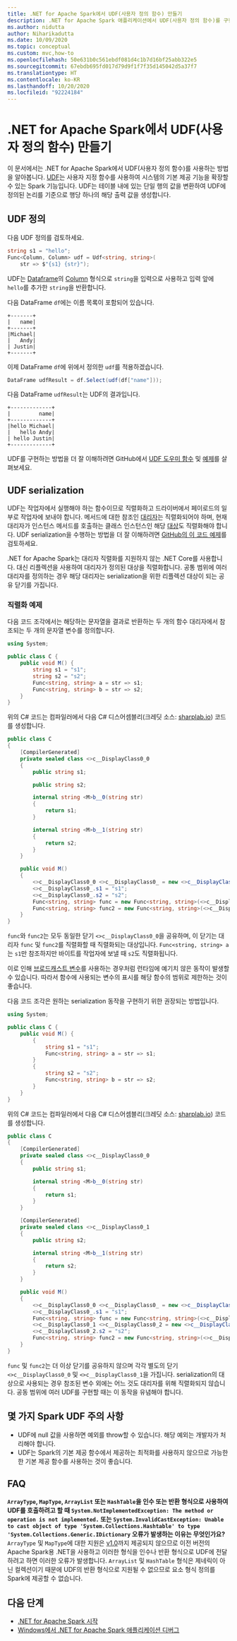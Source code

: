 ```yaml
---
title: .NET for Apache Spark에서 UDF(사용자 정의 함수) 만들기
description: .NET for Apache Spark 애플리케이션에서 UDF(사용자 정의 함수)를 구현하는 방법을 알아봅니다.
ms.author: nidutta
author: Niharikadutta
ms.date: 10/09/2020
ms.topic: conceptual
ms.custom: mvc,how-to
ms.openlocfilehash: 50e631b0c561ebdf081d4c1b7d16bf25abb322e5
ms.sourcegitcommit: 67ebdb695fd017d79d9f1f7f35d145042d5a37f7
ms.translationtype: HT
ms.contentlocale: ko-KR
ms.lasthandoff: 10/20/2020
ms.locfileid: "92224184"
---
```

# <a name="create-user-defined-functions-udf-in-net-for-apache-spark"></a>.NET for Apache Spark에서 UDF(사용자 정의 함수) 만들기

이 문서에서는 .NET for Apache Spark에서 UDF(사용자 정의 함수)를 사용하는 방법을 알아봅니다. [UDF](https://spark.apache.org/docs/latest/api/java/org/apache/spark/sql/expressions/UserDefinedFunction.html)는 사용자 지정 함수를 사용하여 시스템의 기본 제공 기능을 확장할 수 있는 Spark 기능입니다. UDF는 테이블 내에 있는 단일 행의 값을 변환하여 UDF에 정의된 논리를 기준으로 행당 하나의 해당 출력 값을 생성합니다.

## <a name="define-udfs"></a>UDF 정의

다음 UDF 정의를 검토하세요.

```csharp
string s1 = "hello";
Func<Column, Column> udf = Udf<string, string>(
    str => $"{s1} {str}");
```

UDF는 [Dataframe](https://github.com/dotnet/spark/blob/master/src/csharp/Microsoft.Spark/Sql/DataFrame.cs#L24)의 [Column](https://github.com/dotnet/spark/blob/master/src/csharp/Microsoft.Spark/Sql/Column.cs#L14) 형식으로 `string`을 입력으로 사용하고 입력 앞에 `hello`를 추가한 `string`을 반환합니다.

다음 DataFrame `df`에는 이름 목록이 포함되어 있습니다.

```text
+-------+
|   name|
+-------+
|Michael|
|   Andy|
| Justin|
+-------+
```

이제 DataFrame `df`에 위에서 정의한 `udf`를 적용하겠습니다.

```csharp
DataFrame udfResult = df.Select(udf(df["name"]));
```

다음 DataFrame `udfResult`는 UDF의 결과입니다.

```text
+-------------+
|         name|
+-------------+
|hello Michael|
|   hello Andy|
| hello Justin|
+-------------+
```

UDF를 구현하는 방법을 더 잘 이해하려면 GitHub에서 [UDF 도우미 함수](https://github.com/dotnet/spark/blob/master/src/csharp/Microsoft.Spark/Sql/Functions.cs#L3616) 및 [예제](https://github.com/dotnet/spark/blob/master/src/csharp/Microsoft.Spark.E2ETest/UdfTests/UdfSimpleTypesTests.cs#L49)를 살펴보세요.

## <a name="udf-serialization"></a>UDF serialization

UDF는 작업자에서 실행해야 하는 함수이므로 직렬화하고 드라이버에서 페이로드의 일부로 작업자에 보내야 합니다. 메서드에 대한 참조인 [대리자](../../csharp/programming-guide/delegates/index.md)는 직렬화되어야 하며, 현재 대리자가 인스턴스 메서드를 호출하는 클래스 인스턴스인 해당 [대상](xref:System.Delegate.Target%2A)도 직렬화해야 합니다. UDF serialization을 수행하는 방법을 더 잘 이해하려면 [GitHub의 이 코드 예제](https://github.com/dotnet/spark/blob/master/src/csharp/Microsoft.Spark/Utils/CommandSerDe.cs#L149)를 검토하세요.

.NET for Apache Spark는 대리자 직렬화를 지원하지 않는 .NET Core를 사용합니다. 대신 리플렉션을 사용하여 대리자가 정의된 대상을 직렬화합니다. 공통 범위에 여러 대리자를 정의하는 경우 해당 대리자는 serialization을 위한 리플렉션 대상이 되는 공유 닫기를 가집니다.

### <a name="serialization-example"></a>직렬화 예제

다음 코드 조각에서는 해당하는 문자열을 결과로 반환하는 두 개의 함수 대리자에서 참조되는 두 개의 문자열 변수를 정의합니다.

```csharp
using System;

public class C {
    public void M() {
        string s1 = "s1";
        string s2 = "s2";
        Func<string, string> a = str => s1;
        Func<string, string> b = str => s2;
    }
}
```

위의 C# 코드는 컴파일러에서 다음 C# 디스어셈블리(크레딧 소스: [sharplab.io](https://sharplab.io)) 코드를 생성합니다.

```csharp
public class C
{
    [CompilerGenerated]
    private sealed class <>c__DisplayClass0_0
    {
        public string s1;

        public string s2;

        internal string <M>b__0(string str)
        {
            return s1;
        }

        internal string <M>b__1(string str)
        {
            return s2;
        }
    }

    public void M()
    {
        <>c__DisplayClass0_0 <>c__DisplayClass0_ = new <>c__DisplayClass0_0();
        <>c__DisplayClass0_.s1 = "s1";
        <>c__DisplayClass0_.s2 = "s2";
        Func<string, string> func = new Func<string, string>(<>c__DisplayClass0_.<M>b__0);
        Func<string, string> func2 = new Func<string, string>(<>c__DisplayClass0_.<M>b__1);
    }
}
```

`func`와 `func2`는 모두 동일한 닫기 `<>c__DisplayClass0_0`을 공유하며, 이 닫기는 대리자 `func` 및 `func2`를 직렬화할 때 직렬화되는 대상입니다. `Func<string, string> a`는 `s1`만 참조하지만 바이트를 작업자에 보낼 때 `s2`도 직렬화됩니다.

이로 인해 [브로드캐스트 변수](broadcast-guide.md)를 사용하는 경우처럼 런타임에 예기치 않은 동작이 발생할 수 있습니다. 따라서 함수에 사용되는 변수의 표시를 해당 함수의 범위로 제한하는 것이 좋습니다.

다음 코드 조각은 원하는 serialization 동작을 구현하기 위한 권장되는 방법입니다.

```csharp
using System;

public class C {
    public void M() {
        {
            string s1 = "s1";
            Func<string, string> a = str => s1;
        }
        {
            string s2 = "s2";
            Func<string, string> b = str => s2;
        }
    }
}
```

위의 C# 코드는 컴파일러에서 다음 C# 디스어셈블리(크레딧 소스: [sharplab.io](https://sharplab.io)) 코드를 생성합니다.

```csharp
public class C
{
    [CompilerGenerated]
    private sealed class <>c__DisplayClass0_0
    {
        public string s1;

        internal string <M>b__0(string str)
        {
            return s1;
        }
    }

    [CompilerGenerated]
    private sealed class <>c__DisplayClass0_1
    {
        public string s2;

        internal string <M>b__1(string str)
        {
            return s2;
        }
    }

    public void M()
    {
        <>c__DisplayClass0_0 <>c__DisplayClass0_ = new <>c__DisplayClass0_0();
        <>c__DisplayClass0_.s1 = "s1";
        Func<string, string> func = new Func<string, string>(<>c__DisplayClass0_.<M>b__0);
        <>c__DisplayClass0_1 <>c__DisplayClass0_2 = new <>c__DisplayClass0_1();
        <>c__DisplayClass0_2.s2 = "s2";
        Func<string, string> func2 = new Func<string, string>(<>c__DisplayClass0_2.<M>b__1);
    }
}
```

`func` 및 `func2`는 더 이상 닫기를 공유하지 않으며 각각 별도의 닫기 `<>c__DisplayClass0_0` 및 `<>c__DisplayClass0_1`을 가집니다. serialization의 대상으로 사용되는 경우 참조된 변수 외에는 어느 것도 대리자를 위해 직렬화되지 않습니다. 공동 범위에 여러 UDF를 구현할 때는 이 동작을 유념해야 합니다.

## <a name="some-spark-udf-caveats"></a>몇 가지 Spark UDF 주의 사항

* UDF에 null 값을 사용하면 예외를 throw할 수 있습니다. 해당 예외는 개발자가 처리해야 합니다.
* UDF는 Spark의 기본 제공 함수에서 제공하는 최적화를 사용하지 않으므로 가능한 한 기본 제공 함수를 사용하는 것이 좋습니다.

## <a name="faqs"></a>FAQ

**`ArrayType`, `MapType`, `ArrayList` 또는 `HashTable`을 인수 또는 반환 형식으로 사용하여 UDF를 호출하려고 할 때 `System.NotImplementedException: The method or operation is not implemented.` 또는 `System.InvalidCastException: Unable to cast object of type 'System.Collections.Hashtable' to type 'System.Collections.Generic.IDictionary` 오류가 발생하는 이유는 무엇인가요?**  
`ArrayType` 및 `MapType`에 대한 지원은 [v1.0](https://github.com/dotnet/spark/releases/tag/v1.0.0)까지 제공되지 않으므로 이전 버전의 Apache Spark용 .NET을 사용하고 이러한 형식을 인수나 반환 형식으로 UDF에 전달하려고 하면 이러한 오류가 발생합니다.
`ArrayList` 및 `HashTable` 형식은 제네릭이 아닌 컬렉션이기 때문에 UDF의 반환 형식으로 지원될 수 없으므로 요소 형식 정의를 Spark에 제공할 수 없습니다.

## <a name="next-steps"></a>다음 단계

* [.NET for Apache Spark 시작](../tutorials/get-started.md)
* [Windows에서 .NET for Apache Spark 애플리케이션 디버그](debug.md)
